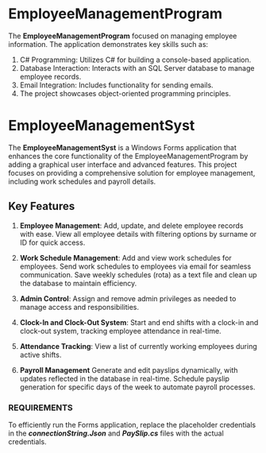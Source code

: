 # EmployeeManagementProgram

The **EmployeeManagementProgram** focused on managing employee information. The application demonstrates key skills such as:
 1) C# Programming: Utilizes C# for building a console-based application.
 2) Database Interaction: Interacts with an SQL Server database to manage employee records.
 3) Email Integration: Includes functionality for sending emails.
 4) The project showcases object-oriented programming principles.

# EmployeeManagementSyst 
The **EmployeeManagementSyst** is a Windows Forms application that enhances the core functionality of the EmployeeManagementProgram by adding a graphical user interface and advanced features. This project focuses on providing a comprehensive solution for employee management, including work schedules and payroll details.

## Key Features

1) **Employee Management**:
Add, update, and delete employee records with ease.
View all employee details with filtering options by surname or ID for quick access.

2) **Work Schedule Management**:
Add and view work schedules for employees.
Send work schedules to employees via email for seamless communication.
Save weekly schedules (rota) as a text file and clean up the database to maintain efficiency.

3) **Admin Control**:
Assign and remove admin privileges as needed to manage access and responsibilities.

4) **Clock-In and Clock-Out System**:
Start and end shifts with a clock-in and clock-out system, tracking employee attendance in real-time.

5) **Attendance Tracking**:
View a list of currently working employees during active shifts.

6) **Payroll Management**
Generate and edit payslips dynamically, with updates reflected in the database in real-time.
Schedule payslip generation for specific days of the week to automate payroll processes.

### REQUIREMENTS
To efficiently run the Forms application, replace the placeholder credentials in the ***connectionString.Json*** and ***PaySlip.cs*** files with the actual credentials.

